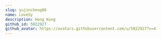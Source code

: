 ```yaml
---
slug: yujincheng08
name: LoveSy
description: Hong Kong
github_id: 5022927
github_avatar: https://avatars.githubusercontent.com/u/5022927?v=4
---
```


